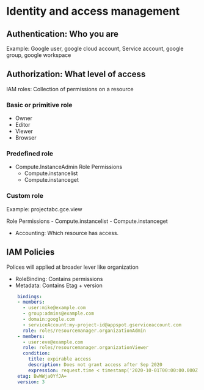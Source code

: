 # Identity and access management

## Authentication: Who you are
Example: Google user, google cloud account, Service account, google group, google workspace

## Authorization: What level of access
IAM roles: Collection of permissions on a resource

### Basic or primitive role
- Owner
- Editor
- Viewer
- Browser

### Predefined role
- Compute.InstanceAdmin
      Role Permissions
    - Compute.instancelist
    - Compute.instanceget

### Custom role
Example: 
projectabc.gce.view

 Role Permissions
    - Compute.instancelist
    - Compute.instanceget

- Accounting: Which resource has access.

## IAM Policies
Polices will applied at broader lever like organization
- RoleBinding: Contains permissions
- Metadata: Contains Etag + version

````yml
    bindings:
    - members:
      - user:mike@example.com
      - group:admins@example.com
      - domain:google.com
      - serviceAccount:my-project-id@appspot.gserviceaccount.com
      role: roles/resourcemanager.organizationAdmin
    - members:
      - user:eve@example.com
      role: roles/resourcemanager.organizationViewer
      condition:
        title: expirable access
        description: Does not grant access after Sep 2020
        expression: request.time < timestamp('2020-10-01T00:00:00.000Z')
    etag: BwWWja0YfJA=
    version: 3
````